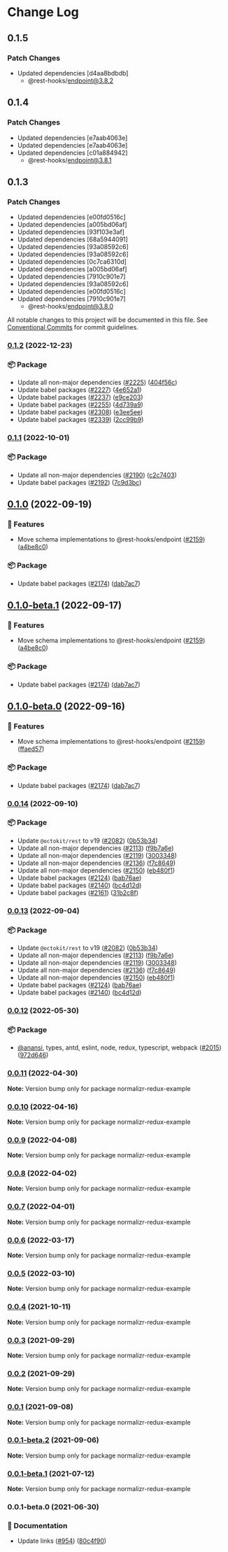 # Change Log

## 0.1.5

### Patch Changes

- Updated dependencies [d4aa8bdbdb]
  - @rest-hooks/endpoint@3.8.2

## 0.1.4

### Patch Changes

- Updated dependencies [e7aab4063e]
- Updated dependencies [e7aab4063e]
- Updated dependencies [c01a884942]
  - @rest-hooks/endpoint@3.8.1

## 0.1.3

### Patch Changes

- Updated dependencies [e00fd0516c]
- Updated dependencies [a005bd06af]
- Updated dependencies [93f103e3af]
- Updated dependencies [68a5944091]
- Updated dependencies [93a08592c6]
- Updated dependencies [93a08592c6]
- Updated dependencies [0c7ca6310d]
- Updated dependencies [a005bd06af]
- Updated dependencies [7910c901e7]
- Updated dependencies [93a08592c6]
- Updated dependencies [e00fd0516c]
- Updated dependencies [7910c901e7]
  - @rest-hooks/endpoint@3.8.0

All notable changes to this project will be documented in this file.
See [Conventional Commits](https://conventionalcommits.org) for commit guidelines.

### [0.1.2](https://github.com/coinbase/rest-hooks/compare/normalizr-redux-example@0.1.1...normalizr-redux-example@0.1.2) (2022-12-23)

### 📦 Package

- Update all non-major dependencies ([#2225](https://github.com/coinbase/rest-hooks/issues/2225)) ([404f56c](https://github.com/coinbase/rest-hooks/commit/404f56c9112e50d063578e0df84616152d9b803c))
- Update babel packages ([#2227](https://github.com/coinbase/rest-hooks/issues/2227)) ([4e652a1](https://github.com/coinbase/rest-hooks/commit/4e652a13552cbf467ca140738f9603aba06cffee))
- Update babel packages ([#2237](https://github.com/coinbase/rest-hooks/issues/2237)) ([e9ce203](https://github.com/coinbase/rest-hooks/commit/e9ce2032b799992ddbb57729f9521e8d3ecf7393))
- Update babel packages ([#2255](https://github.com/coinbase/rest-hooks/issues/2255)) ([4d739a9](https://github.com/coinbase/rest-hooks/commit/4d739a9dbe2d9796f21e24ebb2022e10575bd0c4))
- Update babel packages ([#2308](https://github.com/coinbase/rest-hooks/issues/2308)) ([e3ee5ee](https://github.com/coinbase/rest-hooks/commit/e3ee5ee57431971ba4bdb47b48ed89933412374c))
- Update babel packages ([#2339](https://github.com/coinbase/rest-hooks/issues/2339)) ([2cc99b9](https://github.com/coinbase/rest-hooks/commit/2cc99b99aeece58b0e7674ca80d3372555612c63))

### [0.1.1](https://github.com/coinbase/rest-hooks/compare/normalizr-redux-example@0.1.0...normalizr-redux-example@0.1.1) (2022-10-01)

### 📦 Package

- Update all non-major dependencies ([#2190](https://github.com/coinbase/rest-hooks/issues/2190)) ([c2c7403](https://github.com/coinbase/rest-hooks/commit/c2c74033ecf2004ddebaf064af64f37894f20dec))
- Update babel packages ([#2192](https://github.com/coinbase/rest-hooks/issues/2192)) ([7c9d3bc](https://github.com/coinbase/rest-hooks/commit/7c9d3bc8ea3019490a1f9e1978c3709b346d582d))

## [0.1.0](https://github.com/coinbase/rest-hooks/compare/normalizr-redux-example@0.0.14...normalizr-redux-example@0.1.0) (2022-09-19)

### 🚀 Features

- Move schema implementations to @rest-hooks/endpoint ([#2159](https://github.com/coinbase/rest-hooks/issues/2159)) ([a4be8c0](https://github.com/coinbase/rest-hooks/commit/a4be8c08ea515a27254ea480da2baffa1534b09d))

### 📦 Package

- Update babel packages ([#2174](https://github.com/coinbase/rest-hooks/issues/2174)) ([dab7ac7](https://github.com/coinbase/rest-hooks/commit/dab7ac798850fc0519ffe5793601757b10d949b2))

## [0.1.0-beta.1](https://github.com/coinbase/rest-hooks/compare/normalizr-redux-example@0.0.14...normalizr-redux-example@0.1.0-beta.1) (2022-09-17)

### 🚀 Features

- Move schema implementations to @rest-hooks/endpoint ([#2159](https://github.com/coinbase/rest-hooks/issues/2159)) ([a4be8c0](https://github.com/coinbase/rest-hooks/commit/a4be8c08ea515a27254ea480da2baffa1534b09d))

### 📦 Package

- Update babel packages ([#2174](https://github.com/coinbase/rest-hooks/issues/2174)) ([dab7ac7](https://github.com/coinbase/rest-hooks/commit/dab7ac798850fc0519ffe5793601757b10d949b2))

## [0.1.0-beta.0](https://github.com/coinbase/rest-hooks/compare/normalizr-redux-example@0.0.14...normalizr-redux-example@0.1.0-beta.0) (2022-09-16)

### 🚀 Features

- Move schema implementations to @rest-hooks/endpoint ([#2159](https://github.com/coinbase/rest-hooks/issues/2159)) ([ffaed57](https://github.com/coinbase/rest-hooks/commit/ffaed57a3b397f6eeb69ab3a9fd51366b298b3e5))

### 📦 Package

- Update babel packages ([#2174](https://github.com/coinbase/rest-hooks/issues/2174)) ([dab7ac7](https://github.com/coinbase/rest-hooks/commit/dab7ac798850fc0519ffe5793601757b10d949b2))

### [0.0.14](https://github.com/coinbase/rest-hooks/compare/normalizr-redux-example@0.0.12...normalizr-redux-example@0.0.14) (2022-09-10)

### 📦 Package

- Update `@octokit/rest` to v19 ([#2082](https://github.com/coinbase/rest-hooks/issues/2082)) ([0b53b34](https://github.com/coinbase/rest-hooks/commit/0b53b347b328b58314ca769919ffb6501ea0b67d))
- Update all non-major dependencies ([#2113](https://github.com/coinbase/rest-hooks/issues/2113)) ([f9b7a6e](https://github.com/coinbase/rest-hooks/commit/f9b7a6e5b19a0d6f26208af517451affa161b070))
- Update all non-major dependencies ([#2119](https://github.com/coinbase/rest-hooks/issues/2119)) ([3003348](https://github.com/coinbase/rest-hooks/commit/3003348ba96781085a6f8a6a86a882438ba2b5ea))
- Update all non-major dependencies ([#2136](https://github.com/coinbase/rest-hooks/issues/2136)) ([f7c8649](https://github.com/coinbase/rest-hooks/commit/f7c864998abc68cae1a4130f2de50e055c7a5269))
- Update all non-major dependencies ([#2150](https://github.com/coinbase/rest-hooks/issues/2150)) ([eb480f1](https://github.com/coinbase/rest-hooks/commit/eb480f1f567944208483c9239256e7bcf81351e7))
- Update babel packages ([#2124](https://github.com/coinbase/rest-hooks/issues/2124)) ([bab76ae](https://github.com/coinbase/rest-hooks/commit/bab76ae4ac54474634d3cb323b69ef9be5773a03))
- Update babel packages ([#2140](https://github.com/coinbase/rest-hooks/issues/2140)) ([bc4d12d](https://github.com/coinbase/rest-hooks/commit/bc4d12d5369f4eee17f32d9379793cfc9b679d61))
- Update babel packages ([#2161](https://github.com/coinbase/rest-hooks/issues/2161)) ([31b2c8f](https://github.com/coinbase/rest-hooks/commit/31b2c8ff3d9f9001c31f3f5c15bec1321a15361d))

### [0.0.13](https://github.com/coinbase/rest-hooks/compare/normalizr-redux-example@0.0.12...normalizr-redux-example@0.0.13) (2022-09-04)

### 📦 Package

- Update `@octokit/rest` to v19 ([#2082](https://github.com/coinbase/rest-hooks/issues/2082)) ([0b53b34](https://github.com/coinbase/rest-hooks/commit/0b53b347b328b58314ca769919ffb6501ea0b67d))
- Update all non-major dependencies ([#2113](https://github.com/coinbase/rest-hooks/issues/2113)) ([f9b7a6e](https://github.com/coinbase/rest-hooks/commit/f9b7a6e5b19a0d6f26208af517451affa161b070))
- Update all non-major dependencies ([#2119](https://github.com/coinbase/rest-hooks/issues/2119)) ([3003348](https://github.com/coinbase/rest-hooks/commit/3003348ba96781085a6f8a6a86a882438ba2b5ea))
- Update all non-major dependencies ([#2136](https://github.com/coinbase/rest-hooks/issues/2136)) ([f7c8649](https://github.com/coinbase/rest-hooks/commit/f7c864998abc68cae1a4130f2de50e055c7a5269))
- Update all non-major dependencies ([#2150](https://github.com/coinbase/rest-hooks/issues/2150)) ([eb480f1](https://github.com/coinbase/rest-hooks/commit/eb480f1f567944208483c9239256e7bcf81351e7))
- Update babel packages ([#2124](https://github.com/coinbase/rest-hooks/issues/2124)) ([bab76ae](https://github.com/coinbase/rest-hooks/commit/bab76ae4ac54474634d3cb323b69ef9be5773a03))
- Update babel packages ([#2140](https://github.com/coinbase/rest-hooks/issues/2140)) ([bc4d12d](https://github.com/coinbase/rest-hooks/commit/bc4d12d5369f4eee17f32d9379793cfc9b679d61))

### [0.0.12](https://github.com/coinbase/rest-hooks/compare/normalizr-redux-example@0.0.11...normalizr-redux-example@0.0.12) (2022-05-30)

### 📦 Package

- [@anansi](https://github.com/anansi), types, antd, eslint, node, redux, typescript, webpack ([#2015](https://github.com/coinbase/rest-hooks/issues/2015)) ([972d646](https://github.com/coinbase/rest-hooks/commit/972d6463c6d1946254673bb7029898b19ce4ffdd))

### [0.0.11](https://github.com/coinbase/rest-hooks/compare/normalizr-redux-example@0.0.10...normalizr-redux-example@0.0.11) (2022-04-30)

**Note:** Version bump only for package normalizr-redux-example

### [0.0.10](https://github.com/coinbase/rest-hooks/compare/normalizr-redux-example@0.0.9...normalizr-redux-example@0.0.10) (2022-04-16)

**Note:** Version bump only for package normalizr-redux-example

### [0.0.9](https://github.com/coinbase/rest-hooks/compare/normalizr-redux-example@0.0.8...normalizr-redux-example@0.0.9) (2022-04-08)

**Note:** Version bump only for package normalizr-redux-example

### [0.0.8](https://github.com/coinbase/rest-hooks/compare/normalizr-redux-example@0.0.7...normalizr-redux-example@0.0.8) (2022-04-02)

**Note:** Version bump only for package normalizr-redux-example

### [0.0.7](https://github.com/coinbase/rest-hooks/compare/normalizr-redux-example@0.0.5...normalizr-redux-example@0.0.7) (2022-04-01)

**Note:** Version bump only for package normalizr-redux-example

### [0.0.6](https://github.com/coinbase/rest-hooks/compare/normalizr-redux-example@0.0.1-beta.2...normalizr-redux-example@0.0.6) (2022-03-17)

**Note:** Version bump only for package normalizr-redux-example

### [0.0.5](https://github.com/coinbase/rest-hooks/compare/normalizr-redux-example@0.0.4...normalizr-redux-example@0.0.5) (2022-03-10)

**Note:** Version bump only for package normalizr-redux-example

### [0.0.4](https://github.com/coinbase/rest-hooks/compare/normalizr-redux-example@0.0.3...normalizr-redux-example@0.0.4) (2021-10-11)

**Note:** Version bump only for package normalizr-redux-example

### [0.0.3](https://github.com/coinbase/rest-hooks/compare/normalizr-redux-example@0.0.2...normalizr-redux-example@0.0.3) (2021-09-29)

**Note:** Version bump only for package normalizr-redux-example

### [0.0.2](https://github.com/coinbase/rest-hooks/compare/normalizr-redux-example@0.0.1...normalizr-redux-example@0.0.2) (2021-09-29)

**Note:** Version bump only for package normalizr-redux-example

### [0.0.1](https://github.com/coinbase/rest-hooks/compare/normalizr-redux-example@0.0.1-beta.2...normalizr-redux-example@0.0.1) (2021-09-08)

**Note:** Version bump only for package normalizr-redux-example

### [0.0.1-beta.2](https://github.com/coinbase/rest-hooks/compare/normalizr-redux-example@0.0.1-beta.1...normalizr-redux-example@0.0.1-beta.2) (2021-09-06)

**Note:** Version bump only for package normalizr-redux-example

### [0.0.1-beta.1](https://github.com/coinbase/rest-hooks/compare/normalizr-redux-example@0.0.1-beta.0...normalizr-redux-example@0.0.1-beta.1) (2021-07-12)

**Note:** Version bump only for package normalizr-redux-example

### 0.0.1-beta.0 (2021-06-30)

### 📝 Documentation

- Update links ([#954](https://github.com/coinbase/rest-hooks/issues/954)) ([80c4f90](https://github.com/coinbase/rest-hooks/commit/80c4f90cc36e26297751fa8d5ee710f819d169b3))
